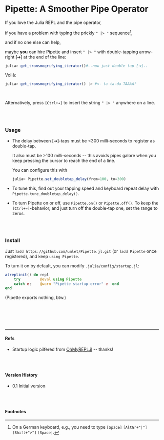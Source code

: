 # Pipette: A Smoother Pipe Operator

If you love the Julia REPL and the pipe operator,

if you have a problem with typing the prickly `" |> "` sequence[^1],

and if no one else can help,

maybe **you** can hire Pipette and insert `" |> "` with double-tapping arrow-right [➔] at the end of the line:

```julia
julia> get_transmogrifying_iterator()#..now just double tap [➔]..
```
Voilà:
```julia
julia> get_transmogrifying_iterator() |> #<- ta ta-da TAAAA!
```

<br>

Alternatively, press `[Ctrl+➔]` to insert the string `" |> "` anywhere on a line.

<br>
<br>



### Usage

- The delay between [➔]-taps must be <300 milli-seconds to register as double-tap.

  It also must be >100 milli-seconds -- this avoids pipes galore when you keep pressing the cursor to reach the end of a line.

  You can configure this with
  ```julia
  julia> Pipette.set_doubletap_delay(from=100, to=300)
  ```

- To tune this, find out your tapping speed and keyboard repeat delay with `Pipette.tune_doubletap_delay()`.

- To turn Pipette on or off, use `Pipette.on()` or `Pipette.off()`. To keep the `[Ctrl+➔]`-behavior, and just turn off the double-tap one, set the range to zeros.

<br>
<br>



### Install

Just `]add https://github.com/umlet/Pipette.jl.git` (or `]add Pipette` once registered), and keep `using Pipette`.

To turn it on by default, you can modify `.julia/config/startup.jl`:

```julia
atreplinit() do repl
    try         @eval using Pipette  
    catch e;    @warn "Pipette startup error" e  end
end
```

(Pipette exports nothing, btw.)

<br>
<br>
<br>
<br>



---
#### Refs

- Startup logic pilfered from [OhMyREPL.jl](https://github.com/KristofferC/OhMyREPL.jl) -- thanks!

<br>
<br>



#### Version History
- 0.1 Initial version

<br>
<br>



#### Footnotes
[^1]: On a German keyboard, e.g., you need to type `[Space]` `[AltGr+"|"]` `[Shift+">"]` `[Space]`.



<!-- alt repr of cursor:
[🡲] -->

